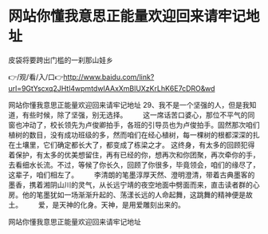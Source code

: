 # 网站你懂我意思正能量欢迎回来请牢记地址
皮袋将要跨出门槛的一刹那山娃乡

👉/观/看/入/口👉http://www.baidu.com/link?url=9GtYscxq2JHtl4wpmtdwIAAxXmBlUXzKrLhK6E7cDRO&wd

网站你懂我意思正能量欢迎回来请牢记地址	29、我不是一个坚强的人，但是我知道，有些时候，除了坚强，别无选择。
　　这一席话苦口婆心，那位不平气的同窗也冲动了，校长领先为卢俊卿拍手，各班的引导员也为卢俊拍手。固然那次咱们植树的数目，没有成功班级的多，然而咱们在经心植树，每一棵树的根都深深的扎在土壤里，它们确定都长大了，都变成了栋梁之才。
	这终身，有太多的回顾犯得着保护，有太多的优美想留住，再有已经的你，想再次和你团聚，再次牵你的手，去看细水长流。不过，等候了你长久，回顾了你很多，毕竟领会，咱们的缘尽了，这辈子，咱们相左了。
　　李清朗的笔墨淳厚天然、澄明澄清，带着古典墨客的墨香，携着湘阴山川的灵气，从长远宁靖的夜空地面中劈面而来，直击读者群的心房。他的笔墨犹如一场渐渐升起的、荡漾长远的人命起舞，这跳舞的精神便是故土。
　　爱，是天神的化身。天神，是用爱雕刻出来的。

网站你懂我意思正能量欢迎回来请牢记地址
